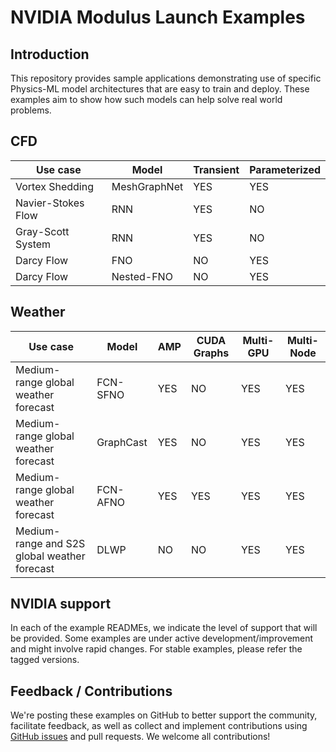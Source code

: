 # NVIDIA Modulus Launch Examples

 

## Introduction

This repository provides sample applications demonstrating use of specific Physics-ML 
model architectures that are easy to train and deploy. These examples aim to show how 
such models can help solve real world problems.

## CFD

|Use case|Model|Transient|Parameterized|
| --- | --- |  --- | --- |
|Vortex Shedding|MeshGraphNet|YES|YES|
|Navier-Stokes Flow|RNN|YES|NO|
|Gray-Scott System|RNN|YES|NO|
|Darcy Flow|FNO|NO|YES|
|Darcy Flow|Nested-FNO|NO|YES|
 

## Weather

|Use case|Model|AMP|CUDA Graphs|Multi-GPU| Multi-Node|
| --- | --- | --- | --- | --- | --- |
|Medium-range global weather forecast|FCN-SFNO|YES|NO|YES|YES|
|Medium-range global weather forecast|GraphCast|YES|NO|YES|YES|
|Medium-range global weather forecast|FCN-AFNO|YES|YES|YES|YES|
|Medium-range and S2S global weather forecast|DLWP|NO|NO|YES|YES|


## NVIDIA support

In each of the example READMEs, we indicate the level of support that will be provided. 
Some examples are under active development/improvement and might involve rapid changes. 
For stable examples, please refer the tagged versions. 

## Feedback / Contributions

We're posting these examples on GitHub to better support the community, facilitate 
feedback, as well as collect and implement contributions using 
[GitHub issues](https://github.com/NVIDIA/modulus-launch/issues) and pull requests. 
We welcome all contributions!
